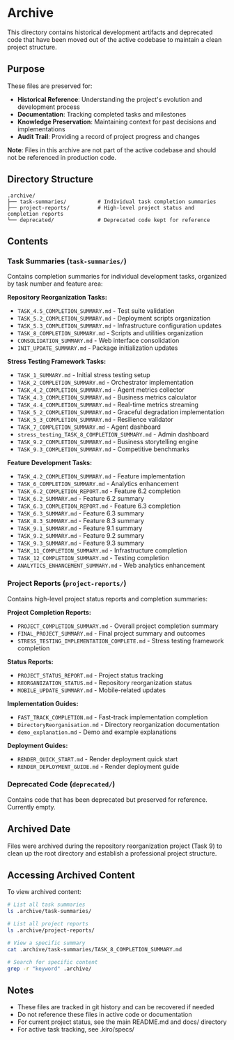 # Archive

This directory contains historical development artifacts and deprecated code that have been moved out of the active codebase to maintain a clean project structure.

## Purpose

These files are preserved for:
- **Historical Reference**: Understanding the project's evolution and development process
- **Documentation**: Tracking completed tasks and milestones
- **Knowledge Preservation**: Maintaining context for past decisions and implementations
- **Audit Trail**: Providing a record of project progress and changes

**Note**: Files in this archive are not part of the active codebase and should not be referenced in production code.

## Directory Structure

```
.archive/
├── task-summaries/          # Individual task completion summaries
├── project-reports/         # High-level project status and completion reports
└── deprecated/              # Deprecated code kept for reference
```

## Contents

### Task Summaries (`task-summaries/`)

Contains completion summaries for individual development tasks, organized by task number and feature area:

**Repository Reorganization Tasks:**
- `TASK_4.5_COMPLETION_SUMMARY.md` - Test suite validation
- `TASK_5.2_COMPLETION_SUMMARY.md` - Deployment scripts organization
- `TASK_5.3_COMPLETION_SUMMARY.md` - Infrastructure configuration updates
- `TASK_8_COMPLETION_SUMMARY.md` - Scripts and utilities organization
- `CONSOLIDATION_SUMMARY.md` - Web interface consolidation
- `INIT_UPDATE_SUMMARY.md` - Package initialization updates

**Stress Testing Framework Tasks:**
- `TASK_1_SUMMARY.md` - Initial stress testing setup
- `TASK_2_COMPLETION_SUMMARY.md` - Orchestrator implementation
- `TASK_4_2_COMPLETION_SUMMARY.md` - Agent metrics collector
- `TASK_4.3_COMPLETION_SUMMARY.md` - Business metrics calculator
- `TASK_4.4_COMPLETION_SUMMARY.md` - Real-time metrics streaming
- `TASK_5_2_COMPLETION_SUMMARY.md` - Graceful degradation implementation
- `TASK_5_3_COMPLETION_SUMMARY.md` - Resilience validator
- `TASK_7_COMPLETION_SUMMARY.md` - Agent dashboard
- `stress_testing_TASK_8_COMPLETION_SUMMARY.md` - Admin dashboard
- `TASK_9.2_COMPLETION_SUMMARY.md` - Business storytelling engine
- `TASK_9.3_COMPLETION_SUMMARY.md` - Competitive benchmarks

**Feature Development Tasks:**
- `TASK_4.2_COMPLETION_SUMMARY.md` - Feature implementation
- `TASK_6_COMPLETION_SUMMARY.md` - Analytics enhancement
- `TASK_6.2_COMPLETION_REPORT.md` - Feature 6.2 completion
- `TASK_6.2_SUMMARY.md` - Feature 6.2 summary
- `TASK_6.3_COMPLETION_REPORT.md` - Feature 6.3 completion
- `TASK_6.3_SUMMARY.md` - Feature 6.3 summary
- `TASK_8.3_SUMMARY.md` - Feature 8.3 summary
- `TASK_9.1_SUMMARY.md` - Feature 9.1 summary
- `TASK_9.2_SUMMARY.md` - Feature 9.2 summary
- `TASK_9.3_SUMMARY.md` - Feature 9.3 summary
- `TASK_11_COMPLETION_SUMMARY.md` - Infrastructure completion
- `TASK_12_COMPLETION_SUMMARY.md` - Testing completion
- `ANALYTICS_ENHANCEMENT_SUMMARY.md` - Web analytics enhancement

### Project Reports (`project-reports/`)

Contains high-level project status reports and completion summaries:

**Project Completion Reports:**
- `PROJECT_COMPLETION_SUMMARY.md` - Overall project completion summary
- `FINAL_PROJECT_SUMMARY.md` - Final project summary and outcomes
- `STRESS_TESTING_IMPLEMENTATION_COMPLETE.md` - Stress testing framework completion

**Status Reports:**
- `PROJECT_STATUS_REPORT.md` - Project status tracking
- `REORGANIZATION_STATUS.md` - Repository reorganization status
- `MOBILE_UPDATE_SUMMARY.md` - Mobile-related updates

**Implementation Guides:**
- `FAST_TRACK_COMPLETION.md` - Fast-track implementation completion
- `DirectoryReorganisation.md` - Directory reorganization documentation
- `demo_explanation.md` - Demo and example explanations

**Deployment Guides:**
- `RENDER_QUICK_START.md` - Render deployment quick start
- `RENDER_DEPLOYMENT_GUIDE.md` - Render deployment guide

### Deprecated Code (`deprecated/`)

Contains code that has been deprecated but preserved for reference. Currently empty.

## Archived Date

Files were archived during the repository reorganization project (Task 9) to clean up the root directory and establish a professional project structure.

## Accessing Archived Content

To view archived content:

```bash
# List all task summaries
ls .archive/task-summaries/

# List all project reports
ls .archive/project-reports/

# View a specific summary
cat .archive/task-summaries/TASK_8_COMPLETION_SUMMARY.md

# Search for specific content
grep -r "keyword" .archive/
```

## Notes

- These files are tracked in git history and can be recovered if needed
- Do not reference these files in active code or documentation
- For current project status, see the main README.md and docs/ directory
- For active task tracking, see .kiro/specs/
